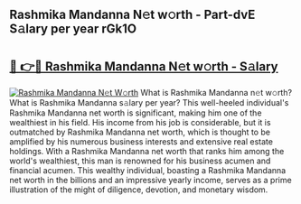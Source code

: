 ## Rashmika Mandanna N𝚎t w𝚘rth - Part-dvE S𝚊lary per year rGk1O

# <h2><a href="http://gc0a0w.nevu.top/?p=Rashmika+Mandanna">🔗 👉🔴 Rashmika Mandanna N𝚎t w𝚘rth - S𝚊lary</a></h2>

[![Rashmika Mandanna N𝚎t W𝚘rth](https://i.imgur.com/Oavwk0R.jpeg)](http://gc0a0w.nevu.top/?p=Rashmika+Mandanna)
What is Rashmika Mandanna n𝚎t w𝚘rth? What is Rashmika Mandanna s𝚊lary per year?
This well-heeled individual's Rashmika Mandanna net worth is significant, making him one of the wealthiest in his field. His income from his job is considerable, but it is outmatched by Rashmika Mandanna net worth, which is thought to be amplified by his numerous business interests and extensive real estate holdings. With a Rashmika Mandanna net worth that ranks him among the world's wealthiest, this man is renowned for his business acumen and financial acumen. This wealthy individual, boasting a Rashmika Mandanna net worth in the billions and an impressive yearly income, serves as a prime illustration of the might of diligence, devotion, and monetary wisdom.
